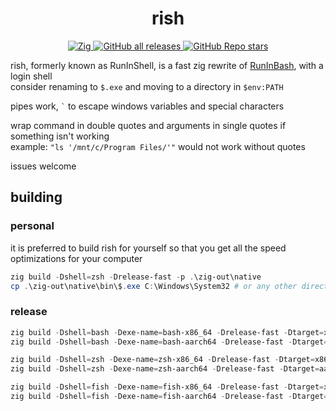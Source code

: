 <h1 align="center">
	rish
</h1>

<p align="center">
	<a href="https://ziglang.org">
		<img alt="Zig" src="https://img.shields.io/badge/Zig-F7A41D?logo=zig&logoColor=fff&style=flat-square">
	</a>
	<a href="https://github.com/Epikest/rish/releases">
		<img alt="GitHub all releases" src="https://img.shields.io/github/downloads/Epikest/rish/total?label=Downloads&logo=github&color=%233fb950&style=flat-square">
	</a>
	<a href="https://github.com/Epikest/rish/stargazers">
		<img src="https://img.shields.io/github/stars/Epikest/rish?style=social" alt="GitHub Repo stars">
	</a>
</p>

rish, formerly known as RunInShell, is a fast zig rewrite of [RunInBash](https://github.com/neosmart/RunInBash), with a login shell\
consider renaming to `$.exe` and moving to a directory in `$env:PATH`

pipes work, `` ` `` to escape windows variables and special characters

wrap command in double quotes and arguments in single quotes if something isn't working\
example: `"ls '/mnt/c/Program Files/'"` would not work without quotes

issues welcome

## building

### personal

it is preferred to build rish for yourself so that you get all the speed optimizations for your computer

```ps1
zig build -Dshell=zsh -Drelease-fast -p .\zig-out\native
cp .\zig-out\native\bin\$.exe C:\Windows\System32 # or any other directory in `$env:PATH`
```

### release

```ps1
zig build -Dshell=bash -Dexe-name=bash-x86_64 -Drelease-fast -Dtarget=x86_64-windows-gnu -Dcpu=baseline -p .\zig-out\release\bash
zig build -Dshell=bash -Dexe-name=bash-aarch64 -Drelease-fast -Dtarget=aarch64-windows-gnu -Dcpu=baseline -p .\zig-out\release\bash

zig build -Dshell=zsh -Dexe-name=zsh-x86_64 -Drelease-fast -Dtarget=x86_64-windows-gnu -Dcpu=baseline -p .\zig-out\release\zsh
zig build -Dshell=zsh -Dexe-name=zsh-aarch64 -Drelease-fast -Dtarget=aarch64-windows-gnu -Dcpu=baseline -p .\zig-out\release\zsh

zig build -Dshell=fish -Dexe-name=fish-x86_64 -Drelease-fast -Dtarget=x86_64-windows-gnu -Dcpu=baseline -p .\zig-out\release\fish
zig build -Dshell=fish -Dexe-name=fish-aarch64 -Drelease-fast -Dtarget=aarch64-windows-gnu -Dcpu=baseline -p .\zig-out\release\fish
```
